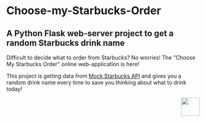 # Choose-my-Starbucks-Order
## A Python Flask web-server project to get a random Starbucks drink name 
Difficult to decide what to order from Starbucks? No worries! The "Choose My Starbucks Order" online web-application is here!

This project is getting data from [Mock Starbucks API](https://github.com/nimelica/Mock-Starbucks-API) and gives you a random drink name every time to save you thinking about what to drink today!

<img src="https://user-images.githubusercontent.com/76903207/153773995-416fe8f0-81d5-4341-b46e-30ea25d184a8.png" align="right" height="48" width="48">

